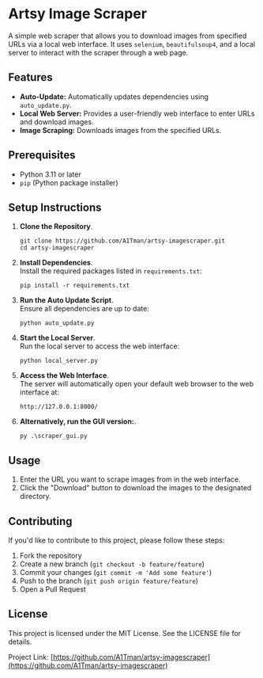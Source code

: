 # Artsy Image Scraper

A simple web scraper that allows you to download images from specified URLs via a local web interface. It uses `selenium`, `beautifulsoup4`, and a local server to interact with the scraper through a web page.

## Features

- **Auto-Update:** Automatically updates dependencies using `auto_update.py`.
- **Local Web Server:** Provides a user-friendly web interface to enter URLs and download images.
- **Image Scraping:** Downloads images from the specified URLs.

## Prerequisites

- Python 3.11 or later
- `pip` (Python package installer)

## Setup Instructions

1. **Clone the Repository**.
   ```
   git clone https://github.com/A1Tman/artsy-imagescraper.git
   cd artsy-imagescraper
   ```

2. **Install Dependencies**.<br>
   Install the required packages listed in `requirements.txt`:
   ```
   pip install -r requirements.txt
   ```

3. **Run the Auto Update Script**.<br>
   Ensure all dependencies are up to date:
   ```
   python auto_update.py
   ```

4. **Start the Local Server**.<br>
   Run the local server to access the web interface:
   ```
   python local_server.py
   ```

5. **Access the Web Interface**.<br>
   The server will automatically open your default web browser to the web interface at:
   ```
   http://127.0.0.1:8000/
   ```

6. **Alternatively, run the GUI version:**.<br>
   ```
   py .\scraper_gui.py
   ```

## Usage

1. Enter the URL you want to scrape images from in the web interface.
2. Click the "Download" button to download the images to the designated directory.

## Contributing

If you'd like to contribute to this project, please follow these steps:

1. Fork the repository
2. Create a new branch (`git checkout -b feature/feature`)
3. Commit your changes (`git commit -m 'Add some feature'`)
4. Push to the branch (`git push origin feature/feature`)
5. Open a Pull Request

## License
This project is licensed under the MIT License. See the LICENSE file for details.

Project Link: [https://github.com/A1Tman/artsy-imagescraper](https://github.com/A1Tman/artsy-imagescraper)
